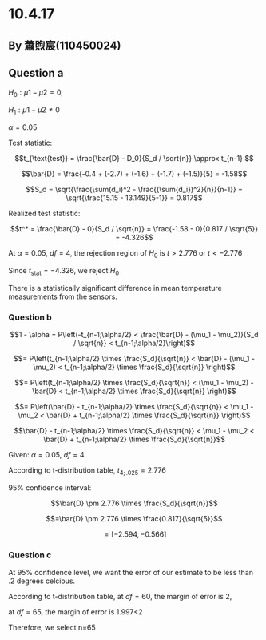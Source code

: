 # 10.4.17

## By 蕭煦宸(110450024)

## Question a

$H_0: μ1 - μ2 = 0$,

$H_1: μ1 - μ2 ≠ 0$

$α = 0.05$

Test statistic: 

$$t_{\text{test}} = \frac{\bar{D} - D_0}{S_d / \sqrt{n}} \approx t_{n-1} $$

$$\bar{D} = \frac{-0.4 + (-2.7) + (-1.6) + (-1.7) + (-1.5)}{5} = -1.58$$

$$S_d = \sqrt{\frac{\sum(d_i)^2 - \frac{(\sum{d_i})^2}{n}}{n-1}} = \sqrt{\frac{15.15 - 13.149}{5-1}} = 0.817$$

Realized test statistic:


$$t^* = \frac{\bar{D} - 0}{S_d / \sqrt{n}} = \frac{-1.58 - 0}{0.817 / \sqrt{5}} = -4.326$$

At $\alpha = 0.05$, $df=4$, the rejection region of $H_0$ is $t > 2.776$ or $t < -2.776$

Since $t_{\text{stat}} = -4.326$, we reject $H_0$

There is a statistically significant difference in mean temperature measurements from the sensors.


### Question b

$$1 - \alpha = P\left(-t_{n-1;\alpha/2} < \frac{\bar{D} - (\mu_1 - \mu_2)}{S_d / \sqrt{n}} < t_{n-1;\alpha/2}\right)$$

$$= P\left(t_{n-1;\alpha/2} \times \frac{S_d}{\sqrt{n}} < \bar{D} - (\mu_1 - \mu_2) < t_{n-1;\alpha/2} \times \frac{S_d}{\sqrt{n}} \right)$$

$$= P\left(t_{n-1;\alpha/2} \times \frac{S_d}{\sqrt{n}} < (\mu_1 - \mu_2) - \bar{D} < t_{n-1;\alpha/2} \times \frac{S_d}{\sqrt{n}} \right)$$

$$= P\left(\bar{D} - t_{n-1;\alpha/2} \times \frac{S_d}{\sqrt{n}} < \mu_1 - \mu_2 < \bar{D} + t_{n-1;\alpha/2} \times \frac{S_d}{\sqrt{n}} \right)$$

$$\bar{D} - t_{n-1;\alpha/2} \times \frac{S_d}{\sqrt{n}} < \mu_1 - \mu_2 < \bar{D} + t_{n-1;\alpha/2} \times \frac{S_d}{\sqrt{n}}$$

Given: $\alpha = 0.05$, $df=4$

According to t-distribution table, $t_{4;.025} = 2.776$

95% confidence interval: 

$$\bar{D} \pm 2.776 \times \frac{S_d}{\sqrt{n}}$$

$$=\bar{D} \pm 2.776 \times \frac{0.817}{\sqrt{5}}$$

$$= [-2.594, -0.566]$$

### Question c

At 95% confidence level, we want the error of our estimate to be less than .2 degrees celcious.

According to t-distribution table, at $df=60$, the margin of error is 2, 

at $df=65$, the margin of error is 1.997<2

Therefore, we select n=65
